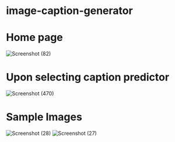 # image-caption-generator

# Home page
![Screenshot (82)](https://github.com/Vidya132/image-caption-generator/assets/95306028/33837fd6-2e5a-4329-9038-5034fecc4e11)

# Upon selecting caption predictor
![Screenshot (470)](https://github.com/Vidya132/image-caption-generator/assets/95306028/20c43357-01e9-4c5d-94ad-6182d370a625)

# Sample Images
![Screenshot (28)](https://github.com/Vidya132/image-caption-generator/assets/95306028/f6fe65e4-964e-48f0-98ef-703cdd872750)
![Screenshot (27)](https://github.com/Vidya132/image-caption-generator/assets/95306028/492b7abd-e277-4e06-b2d0-a8ffef509597)
